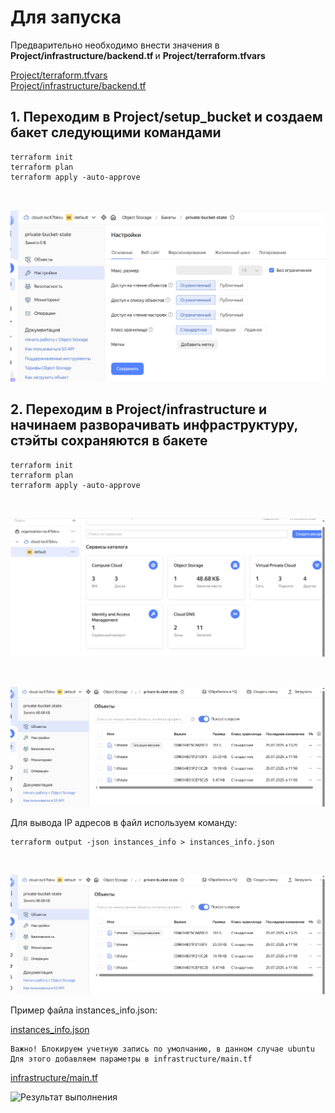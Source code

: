 # Для запуска

Предварительно необходимо внести значения в <b> Project/infrastructure/backend.tf </b> и <b> Project/terraform.tfvars </b> <br>

[Project/terraform.tfvars](https://github.com/IvanChet-4/DevOps_D/blob/main/Terraform/terraform.tvars) <br>
[Project/infrastructure/backend.tf](https://github.com/IvanChet-4/DevOps_D/blob/main/Terraform/Project/infrastructure/backend.tf) <br>

## 1.  Переходим в Project/setup_bucket и создаем бакет следующими командами

```
terraform init
terraform plan
terraform apply -auto-approve
```
<br>

![Создание бакета с правами](https://github.com/IvanChet-4/DevOps_D/blob/main/images/terraform/1-1.jpg)

## 2.  Переходим в Project/infrastructure и начинаем разворачивать инфраструктуру, стэйты сохраняются в бакете

```
terraform init
terraform plan 
terraform apply -auto-approve
```
<br>

![Результат разворачивания ВМ, сетей](https://github.com/IvanChet-4/DevOps_D/blob/main/images/terraform/1-2.jpg)

<br>

![Сохранение стэйтов в ранее созданом бакете](https://github.com/IvanChet-4/DevOps_D/blob/main/images/terraform/1-3.jpg)

Для вывода IP адресов в файл используем команду: <br>

```
terraform output -json instances_info > instances_info.json
```

<br>

![Вывод IP адресов для дальнейшей настройки](https://github.com/IvanChet-4/DevOps_D/blob/main/images/terraform/1-3.jpg)

Пример файла instances_info.json:  <br>

[instances_info.json](https://github.com/IvanChet-4/DevOps_D/blob/main/Terraform/instances_info.json)  <br>

```
Важно! Блокируем учетную запись по умолчанию, в данном случае ubuntu
Для этого добавляем параметры в infrastructure/main.tf
```
[infrastructure/main.tf]()   <br>

![Результат выполнения]()
